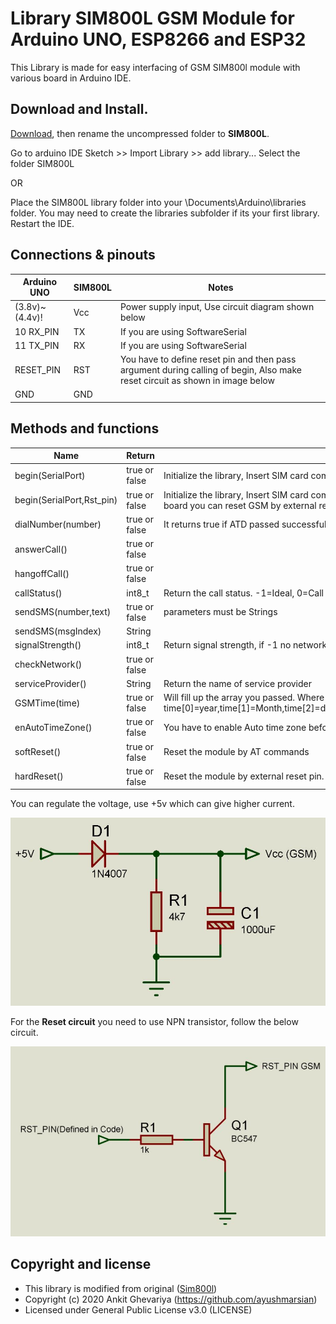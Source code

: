 # Library SIM800L GSM Module for Arduino UNO, ESP8266 and ESP32

This Library is made for easy interfacing of GSM SIM800l module with various board in Arduino IDE.

## Download and Install.
[Download](https://github.com/AyushMarsian/SIM800L/archive/master.zip), then rename the uncompressed folder to **SIM800L**. 

Go to arduino IDE Sketch >> Import Library >> add library... Select the folder SIM800L

OR 

Place the SIM800L library folder into your \Documents\Arduino\libraries folder. 
You may need to create the libraries subfolder if its your first library. Restart the IDE.

## Connections & pinouts
Arduino UNO   |   SIM800L   |    Notes  
-------------|-------------|------------
(3.8v)~(4.4v)!| Vcc | Power supply input, Use circuit diagram shown below
10 RX_PIN | TX |  If you are using SoftwareSerial
11 TX_PIN | RX |  If you are using SoftwareSerial
RESET_PIN | RST|  You have to define reset pin and then pass argument during calling of begin, Also make reset circuit as shown in image below
GND | GND |

## Methods and functions

Name   |Return |  Notes
-------|-------|-----------------------------------------------|
begin(SerialPort)        |true or false|Initialize the library, Insert SIM card compulsorily 
begin(SerialPort,Rst_pin)|true or false|Initialize the library, Insert SIM card compulsorily. If you define and pass reset pin of your board you can reset GSM by external reset pin of the SIM800l
dialNumber(number)       |true or false| It returns true if ATD passed successfully
answerCall()             |true or false|
hangoffCall()            |true or false|
callStatus()             |int8_t|Return the call status. -1=Ideal, 0=Call in progress, 2=Dialing, 3=Ringing
sendSMS(number,text)     |true or false|parameters must be Strings
sendSMS(msgIndex)        |String|
signalStrength()         |int8_t|Return signal strength, if -1 no network
checkNetwork()           |true or false|
serviceProvider()        |String|Return the name of service provider
GSMTime(time)            |true or false|Will fill up the array you passed. Where time[0]=year,time[1]=Month,time[2]=date,time[3]=hour,time[4]=minute,time[5]=seconds
enAutoTimeZone()         |true or false|You have to enable Auto time zone before you read the time.
softReset()              |true or false|Reset the module by AT commands
hardReset()              |true or false|Reset the module by external reset pin. You must have to pass reset pin during begin


You can regulate the voltage, use +5v which can give higher current.

![alt text](https://github.com/AyushMarsian/SIM800L/blob/master/circuits/Power_Circuit.JPG "Power_Circuit")



For the **Reset circuit** you need to use NPN transistor, follow the below circuit.

![alt text](https://github.com/AyushMarsian/SIM800L/blob/master/circuits/Reset_Circuit.JPG "Reset_Circuit")

## Copyright and license

- This library is modified from original ([Sim800l](https://github.com/cristiansteib/Sim800l))
- Copyright (c) 2020 Ankit Ghevariya (https://github.com/ayushmarsian)
- Licensed under General Public License v3.0 (LICENSE)
